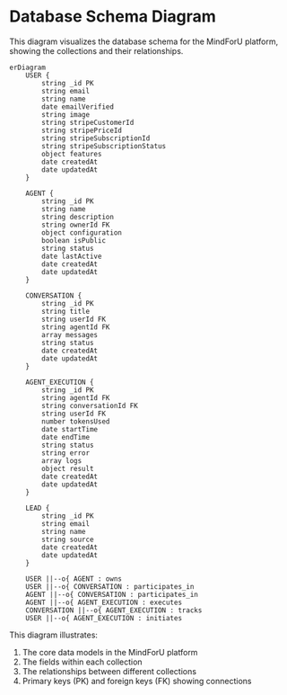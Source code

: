# Database Schema Diagram

This diagram visualizes the database schema for the MindForU platform, showing the collections and their relationships.

```mermaid
erDiagram
    USER {
        string _id PK
        string email
        string name
        date emailVerified
        string image
        string stripeCustomerId
        string stripePriceId
        string stripeSubscriptionId
        string stripeSubscriptionStatus
        object features
        date createdAt
        date updatedAt
    }
    
    AGENT {
        string _id PK
        string name
        string description
        string ownerId FK
        object configuration
        boolean isPublic
        string status
        date lastActive
        date createdAt
        date updatedAt
    }
    
    CONVERSATION {
        string _id PK
        string title
        string userId FK
        string agentId FK
        array messages
        string status
        date createdAt
        date updatedAt
    }
    
    AGENT_EXECUTION {
        string _id PK
        string agentId FK
        string conversationId FK
        string userId FK
        number tokensUsed
        date startTime
        date endTime
        string status
        string error
        array logs
        object result
        date createdAt
        date updatedAt
    }
    
    LEAD {
        string _id PK
        string email
        string name
        string source
        date createdAt
        date updatedAt
    }
    
    USER ||--o{ AGENT : owns
    USER ||--o{ CONVERSATION : participates_in
    AGENT ||--o{ CONVERSATION : participates_in
    AGENT ||--o{ AGENT_EXECUTION : executes
    CONVERSATION ||--o{ AGENT_EXECUTION : tracks
    USER ||--o{ AGENT_EXECUTION : initiates
```

This diagram illustrates:

1. The core data models in the MindForU platform
2. The fields within each collection
3. The relationships between different collections
4. Primary keys (PK) and foreign keys (FK) showing connections
